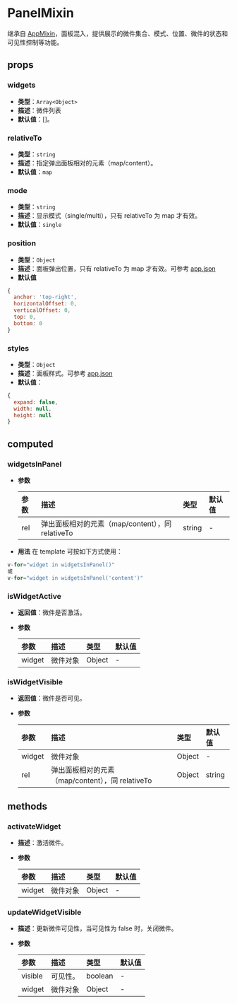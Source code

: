 # PanelMixin

继承自 [AppMixin](/zh/components/mixin/app-mixin.html)，面板混入，提供展示的微件集合、模式、位置、微件的状态和可见性控制等功能。

## props

### widgets

- **类型**：`Array<Object>`
- **描述**：微件列表
- **默认值**：[]。

### relativeTo

- **类型**：`string`
- **描述**：指定弹出面板相对的元素（map/content）。
- **默认值**：`map`

### mode

- **类型**：`string`
- **描述**：显示模式（single/multi），只有 relativeTo 为 map 才有效。
- **默认值**：`single`

### position

- **类型**：`Object`
- **描述**：面板弹出位置，只有 relativeTo 为 map 才有效。可参考 [app.json](/zh/config/app.html)
- **默认值**

```js
{
  anchor: 'top-right',
  horizontalOffset: 0,
  verticalOffset: 0,
  top: 0,
  bottom: 0
}
```

### styles

- **类型**：`Object`
- **描述**：面板样式。可参考 [app.json](/zh/config/app.html)
- **默认值**：

```js
{
  expand: false,
  width: null,
  height: null
}
```

## computed

### widgetsInPanel

- **参数**

  | 参数 | 描述                                             | 类型   | 默认值 |
  | :--- | :----------------------------------------------- | :----- | :----- |
  | rel  | 弹出面板相对的元素（map/content），同 relativeTo | string | -      |

- **用法**
  在 template 可按如下方式使用：

```js
v-for="widget in widgetsInPanel()"
或
v-for="widget in widgetsInPanel('content')"
```

### isWidgetActive

- **返回值**：微件是否激活。
- **参数**

  | 参数   | 描述     | 类型   | 默认值 |
  | :----- | :------- | :----- | :----- |
  | widget | 微件对象 | Object | -      |

### isWidgetVisible

- **返回值**：微件是否可见。
- **参数**

  | 参数   | 描述                                             | 类型   | 默认值 |
  | :----- | :----------------------------------------------- | :----- | :----- |
  | widget | 微件对象                                         | Object | -      |
  | rel    | 弹出面板相对的元素（map/content），同 relativeTo | Object | string |

## methods

### activateWidget

- **描述**：激活微件。
- **参数**

  | 参数   | 描述     | 类型   | 默认值 |
  | :----- | :------- | :----- | :----- |
  | widget | 微件对象 | Object | -      |

### updateWidgetVisible

- **描述**：更新微件可见性，当可见性为 false 时，关闭微件。
- **参数**

  | 参数    | 描述     | 类型    | 默认值 |
  | :------ | :------- | :------ | :----- |
  | visible | 可见性。 | boolean | -      |
  | widget  | 微件对象 | Object  | -      |

